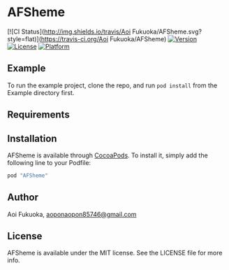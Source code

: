 # AFSheme

[![CI Status](http://img.shields.io/travis/Aoi Fukuoka/AFSheme.svg?style=flat)](https://travis-ci.org/Aoi Fukuoka/AFSheme)
[![Version](https://img.shields.io/cocoapods/v/AFSheme.svg?style=flat)](http://cocoapods.org/pods/AFSheme)
[![License](https://img.shields.io/cocoapods/l/AFSheme.svg?style=flat)](http://cocoapods.org/pods/AFSheme)
[![Platform](https://img.shields.io/cocoapods/p/AFSheme.svg?style=flat)](http://cocoapods.org/pods/AFSheme)

## Example

To run the example project, clone the repo, and run `pod install` from the Example directory first.

## Requirements

## Installation

AFSheme is available through [CocoaPods](http://cocoapods.org). To install
it, simply add the following line to your Podfile:

```ruby
pod "AFSheme"
```

## Author

Aoi Fukuoka, aoponaopon85746@gmail.com

## License

AFSheme is available under the MIT license. See the LICENSE file for more info.
